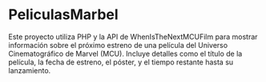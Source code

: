 # PeliculasMarbel
Este proyecto utiliza PHP y la API de WhenIsTheNextMCUFilm para mostrar información sobre el próximo estreno de una película del Universo Cinematográfico de Marvel (MCU). Incluye detalles como el título de la película, la fecha de estreno, el póster, y el tiempo restante hasta su lanzamiento.
